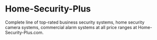 Home-Security-Plus
==================

Complete line of top-rated business security systems, home security camera systems, commercial alarm systems at all price ranges at Home-Security-Plus.com.
